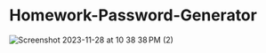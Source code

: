 # Homework-Password-Generator




![Screenshot 2023-11-28 at 10 38 38 PM (2)](https://github.com/oneuglyghost/Homework-Password-Generator/assets/111449648/869e1df8-c8d2-4101-bd65-996167e825d0)
